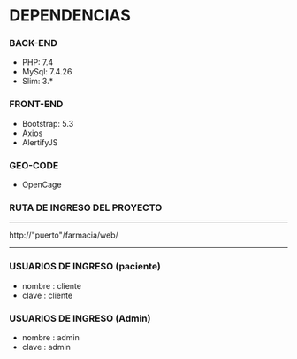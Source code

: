 # DEPENDENCIAS #

### BACK-END

 * PHP: 7.4
 * MySql: 7.4.26
 * Slim: 3.*
    
### FRONT-END

 * Bootstrap: 5.3
 * Axios
 * AlertifyJS

### GEO-CODE

   * OpenCage
    
### RUTA DE INGRESO DEL PROYECTO   
***
   http://"puerto"/farmacia/web/
***    

### USUARIOS DE INGRESO (paciente)

* nombre : cliente                         
* clave : cliente

### USUARIOS DE INGRESO (Admin)

* nombre : admin
* clave : admin

